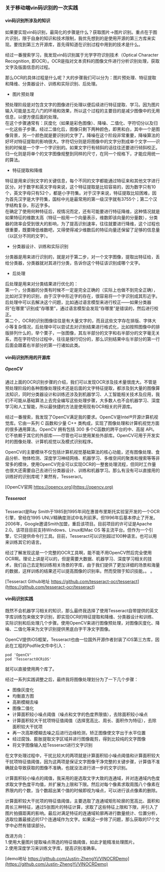 ### 关于移动端vin码识别的一次实践   
#### vin码识别所涉及的知识   
如果要实现vin码识别，最简化的步骤是什么？获取图片->图片识别。重点在于图片识别，限于自身的知识和技术限制，我优先想到的是使用开源的第三方库来实现。要找到第三方开源库，首先得知道在识别过程中用到的技术是什么。    

经过一番搜索学习，我发现vin码识别属于光学字符识别技术（Optical  Character Recognition, 即OCR）。OCR是指对文本资料的图像文件进行分析识别处理，获取文字及版面信息的过程。      

那么OCR的具体过程是什么呢？大的步骤我们可以分为：图片预处理、特征提取和降维、分类器设计、训练和实际识别、后处理。   

* 图片预处理    

预处理阶段是对包含文字的图像进行处理以便后续进行特征提取、学习。因为图片输入可能是五花八门的环境和效果，所以这个过程的主要目的是减少图像中的无用信息，以便方便后面的处理。   
在这个步骤通常有：灰度化（如果是彩色图像）、降噪、二值化、字符切分以及归一化这些子步骤。经过二值化后，图像只剩下两种颜色，即黑和白，其中一个是图像背景，另一个颜色就是要识别的文字了。降噪在这个阶段非常重要，降噪算法的好坏对特征提取的影响很大。字符切分则是将图像中的文字分割成单个文字——识别的时候是一个字一个字识别的。如果文字行有倾斜的话往往还要进行倾斜校正。归一化则是将单个的文字图像规整到同样的尺寸，在同一个规格下，才能应用统一的算法。   

* 特征提取和降维

特征是用来识别文字的关键信息，每个不同的文字都能通过特征来和其他文字进行区分。对于数字和英文字母来说，这个特征提取是比较容易的，因为数字只有10个，英文字母只有52个，都是小字符集。对于汉字来说，特征提取比较困难，因为首先汉字是大字符集，国标中光是最常用的第一级汉字就有3755个；第二个汉字结构复杂，形近字多。    
在确定了使用何种特征后，视情况而定，还有可能要进行特征降维，这种情况就是如果特征的维数太高（特征一般用一个向量表示，维数即该向量的分量数），分类器的效率会受到很大的影响，为了提高识别速率，往往就要进行降维，这个过程也很重要，既要降低维数吧，又得使得减少维数后的特征向量还保留了足够的信息量（以区分不同的文字）。    

* 分类器设计、训练和实际识别    

分类器是用来进行识别的，就是对于第二步，对一个文字图像，提取出特征给，丢给分类器，分类器就对其进行分类，告诉你这个特征该识别成哪个文字。   

* 后处理  

后处理是用来对分类结果进行优化的：   
第一个，分类器的分类有时候不一定是完全正确的（实际上也做不到完全正确），比如对汉字的识别，由于汉字中形近字的存在，很容易将一个字识别成其形近字。后处理中可以去解决这个问题，比如通过语言模型来进行校正——如果分类器将“在哪里”识别成“存哪里”，通过语言模型会发现“存哪里”是错误的，然后进行校正。  
第二个，OCR的识别图像往往是有大量文字的，而且这些文字存在排版、字体大小等复杂情况，后处理中可以尝试去对识别结果进行格式化，比如按照图像中的排版排列什么的，举个栗子，一张图像，其左半部分的文字和右半部分的文字毫无关系，而在字符切分过程中，往往是按行切分的，那么识别结果中左半部分的第一行后面会跟着右半部分的第一行诸如此类。    

#### vin码识别所用的开源库   
##### OpenCV
通过上面的OCR识别步骤的介绍，我们可以发现OCR涉及技术量很庞大。不管是预处理阶段的各种图像处理技术还是后面的文字特征提取，都涉及到大量的图像算法知识，同时分类器设计和训练还涉及到机器学习、人工智能相关技术及应用，我们不可能从基础算法上去完全编写这些处理步骤，大多数人也不会机器学习、深度学习和人工智能，所以最快捷的方法是使用现有OCR相关的开源库。     

经过一番搜索，我发现了OpenCV满足我的要求。OpenCV是Intel®开源计算机视觉库。它由一系列 C 函数和少量 C++ 类构成，实现了图像处理和计算机视觉方面的很多通用算法。OpenCV 拥有包括 300 多个C函数的跨平台的中、高层 API。它不依赖于其它的外部库——尽管也可以使用某些外部库。OpenCV可用于开发实时的图像处理、计算机视觉以及模式识别程序。   

OpenCV的主要模块不仅包括计算机视觉基础算法的核心功能，还有图像处理、食品分析、物体检测、深度学习神经网络、机器学习、多维空间的聚类和搜索等等非常多的模块，使用OpenCV完全可以实现OCR的一整套处理流程，但同时工作量也很大还需要自己去进行分类器设计、训练和机器学习。那么有没有可以直接用的训练好的识别库呢？果然有，Tesseract。   

[OpenCV官网 https://opencv.org](https://opencv.org)

##### Tesseract   
Tesseract是Ray Smith于1985到1995年间在惠普布里斯托实验室开发的一个OCR引擎，曾经在1995 UNLV精确度测试中名列前茅。但1996年后基本停止了开发。2006年，Google邀请Smith加盟，重启该项目。目前项目的许可证是Apache 2.0。该项目目前支持Windows、Linux和Mac OS 等主流平台。但作为一个引擎，它只提供命令行工具。目前，Tesseract可以识别超过100种语言。也可以用来训练其它的语言。  

经过了解发现这是一个完整的OCR工具啊，能不能不用OpenCV然后完全使用OCR啊。理论上讲是可以的，但是需要大数据、机器学习、深度学习相关的技术，我们自己去定制训练相关场景的字库，由于我们提供了更加详细的场景和海量的数据，这样训练的结果还可以提高图像的识别率。然而受限于知识技能。。 。   

[Tesseract Github地址 https://github.com/tesseract-ocr/tesseract](https://github.com/tesseract-ocr/tesseract)

#### vin码识别实践   
既然不会机器学习相关的知识，那么最终我选择了使用Tesseract自带提供的英文字库训练包来做文字识别，即实现OCR的特征提取和降维、分类器设计和训练、实际识别和后处理几个步骤。使用OpenCV来进行图像预处理，对图像灰度化、降噪、二值化等来为文字识别提供黑底白字干净文字图像。  

OpenCV提供iOS框架，Tesseract也由一位国外开源作者封装了iOS第三方库，因此在工程的Podfile文件中引入：   

	pod 'OpenCV'
  	pod 'TesseractOCRiOS'   
  	
就可以直接使用两个库了。   

经过一系列实践调整之后，最终我将图像处理划分为了一下几个步骤：  

* 图像灰度化  
* 均衡直方图  
* 高斯模糊去噪  
* 图像二值化  
* 计算面积较小噪点阈值（噪点和文字的色度界限值），去除面积较小噪点  
* 计算面积较大干扰项特征值阈值（选择宽高比、周长、面积作为特征），去除面积较大干扰项  
* 再一次高斯模糊去噪之后进行边缘检测，矫正图像使文字出于水平位置  
* 经过腐蚀、膨胀提取文字区域并进行图像裁剪，得到比较纯的文字图像
* 将文字图像输入给Tesseract进行文字识别   

在文字处理过程中，干扰比较大的两项就是计算面积较小噪点阈值和计算面积较大干扰项特征值阈值，因为这两项是保证文字图像干净完整的关键步骤，计算值不准确就会导致获取的图像不准确，也就没法进行进一步的文字识别。   

计算面积较小噪点的阈值，我采用的是选取文字大致的连通域，并对连通域内色度求取文字色度平均值，并扩展为上限和下限。然后对每个像素求取周围八个像素在界限内的个数，当个数超出某个值的时候即视为噪点，可以进行该点像素的删除。   

计算面积较大干扰项的特征值阈值，主要选取了连通域矩形轮廓的宽高比、面积和周长三种特征，通过5张图片的特征计算，求取了这些特征上限和下限，并引入了图片拍摄距离的影响。最后对满足特征的连通域轮廓再进行数量统计、位置分析，选取位置最接近的17个连通域作为文字。如果这一步除了问题，那么获取的17个文字中必然有错误部分。   

改进方向：   
1.使用大量图片提取噪点筛选的特征值阈值，如此才能精准处理图片。   
2.使用深度学习来训练文字库，提高识别准确率。    

[demo地址 https://github.com/Justin-ZhengYi/VINOCRDemo](https://github.com/Justin-ZhengYi/VINOCRDemo)    


